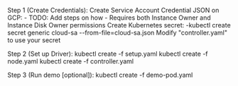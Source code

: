 Step 1 (Create Credentials):
Create Service Account Credential JSON on GCP:
    - TODO: Add steps on how
    - Requires both Instance Owner and Instance Disk Owner permissions 
Create Kubernetes secret:
    -kubectl create secret generic cloud-sa --from-file=cloud-sa.json
Modify "controller.yaml" to use your secret

Step 2 (Set up Driver):
kubectl create -f setup.yaml
kubectl create -f node.yaml
kubectl create -f controller.yaml

Step 3 (Run demo [optional]):
kubectl create -f demo-pod.yaml